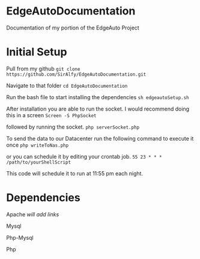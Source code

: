 # EdgeAutoDocumentation
Documentation of my portion of the EdgeAuto Project
# Initial Setup

Pull from my github
`git clone https://github.com/SirAlfy/EdgeAutoDocumentation.git`

Navigate to that folder
`cd EdgeAutoDocumentation`

Run the bash file to start installing the dependencies
`sh edgeautoSetup.sh`

After installation you are able to run the socket. I would recommend doing this in a screen
`Screen -S PhpSocket`

followed by running the socket.
`php serverSocket.php`

To send the data to our Datacenter run the following command to execute it once
`php writeToNas.php`

or you can schedule it by editing your crontab job.
`55 23 * * * /path/to/yourShellScript`

This code will schedule it to run at 11:55 pm each night.


# Dependencies
Apache *will add links*

Mysql

Php-Mysql

Php
